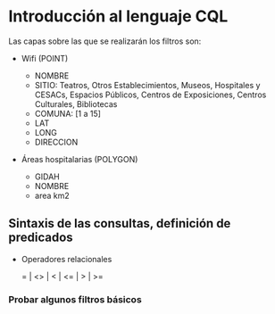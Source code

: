 # Introducción al lenguaje CQL

Las capas sobre las que se realizarán los filtros son:

* Wifi (POINT)
  * NOMBRE
  * SITIO: Teatros, Otros Establecimientos, Museos, Hospitales y CESACs, Espacios Públicos, Centros de Exposiciones, Centros Culturales, Bibliotecas
  * COMUNA: [1 a 15]
  * LAT
  * LONG
  * DIRECCION

* Áreas hospitalarias (POLYGON)
  * GIDAH 
  * NOMBRE
  * area km2

## Sintaxis de las consultas, definición de predicados

- Operadores relacionales

  = | <> | < | <= | > | >=


### Probar algunos filtros básicos











